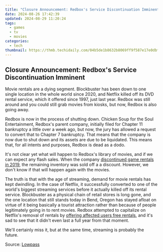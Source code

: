 ```yaml
---
title: "Closure Announcement: Redbox's Service Discontinuation Imminent"
date: 2024-08-26 17:42:39
updated: 2024-08-29 11:20:24
tags:
  - games
  - tv
  - movies
categories:
  - tech
thumbnail: https://thmb.techidaily.com/04b5de1b8632b8069ff9f587e17e0dbf1c9f260b061902685aa6f6d586835f1d.jpg
---
```


## Closure Announcement: Redbox's Service Discontinuation Imminent

Movie rentals are a dying segment. Blockbuster has been down to one single location in the whole world since 2020, and Netflix killed off its DVD rental service, which it offered since 1997, just last year. Redbox was still around and you could still grab movies from kiosks, but now, Redbox is also going away.

 Redbox is now in the process of shutting down. Chicken Soup for the Soul Entertainment, Redbox's parent company, initially filed for Chapter 11 bankruptcy a little over a week ago, but now, the jury has allowed a request to convert that to Chapter 7 bankruptcy. That means that the company is now due to shut down and its assets are due to be liquidated. This means that, for all intents and purposes, Redbox is dead as a dodo.

 It's not clear yet what will happen to Redbox's library of movies, and if we can expect any flash sales. When the company [discontinued game rentals in 2019](https://www.theverge.com/2019/12/9/21003320/redbox-video-games-rentals-purchases-movies-business), the remaining inventory was sold off a a discount. However, we don't know if that will happen again with the movies.

 The truth is that with the age of streaming, demand for movie rentals has kept dwindling. In the case of Netflix, it successfully converted to one of the world's biggest streaming services before it actually killed off its rental service. Blockbuster as a physical chain of retail stores is long gone, and the one location that still stands today in Bend, Oregon has stayed afloat on virtue of it being basically a tourist attraction rather than because of people legitimately going in to rent movies. Redbox attempted to capitalize on Netflix's removal of rentals by [offering affected users free rentals](https://discord-videos.techidaily.com/updated-in-2024-simplified-discord-integration-for-pc-and-phones/), and it's sad to see that it didn't even last a full year from that moment.

 We'll certainly miss it, but at the same time, streaming is probably the future.

 Source: [Lowpass](https://www.lowpass.cc/p/redbox-shutting-down)

<ins class="adsbygoogle"
     style="display:block"
     data-ad-format="autorelaxed"
     data-ad-client="ca-pub-7571918770474297"
     data-ad-slot="1223367746"></ins>



<ins class="adsbygoogle"
     style="display:block"
     data-ad-client="ca-pub-7571918770474297"
     data-ad-slot="8358498916"
     data-ad-format="auto"
     data-full-width-responsive="true"></ins>
